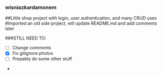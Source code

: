 ### wisniazkardamonem
##Little shop project with login, user authentication, and many CRUD uses
#Imported an old side project, will update README.md and add comments later



###STILL NEED TO:
- [ ] Change comments
- [X] Fix gitignore photos
- [ ] Propably do some other stuff
-